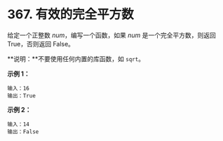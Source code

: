 # 367. 有效的完全平方数

给定一个正整数 *num*，编写一个函数，如果 *num* 是一个完全平方数，则返回 True，否则返回 False。

**说明：**不要使用任何内置的库函数，如 `sqrt`。

**示例 1：**

```()
输入：16
输出：True
```

**示例 2：**

```()
输入：14
输出：False
```
